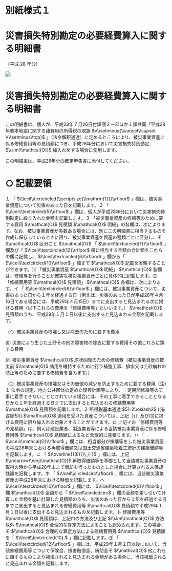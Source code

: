 # 別紙様式１

# 災害損失特別勘定の必要経費算入に関する明細書

（平成 28 年分）

![](https://www.nta.go.jp/tmp/a99f9ac6-96ef-47b8-aea2-a7736739a3af/images/032e3dad18fb02fd9c6cbd0d66e87401c7804f7f9a48885a3f68b8f220aa1fe5.jpg)

# 災害損失特別勘定の必要経費算入に関する明細書

この明細書は、個人が、平成28年７月26日付課個２－31ほか１課共同「平成28年熊本地震に関する諸費用の所得税の取扱 $v\\setminus{\\subset\\supset V\\setminus\\top}$ 」（法令解釈通達）に定めるところにより、被災事業資産に係る修繕費用等の見積額につき、平成28年分において災害損失特別勘定 $\\sim!\\mathcal{O})$ 繰入れをする場合に使用します。

この明細書は、平成28年分の確定申告書に添付してください。

# ○ 記載要領

１ 「 $\\lceil\\textcircled{\\scriptsize{\\mathrm{1}}}\\rfloor$ 」欄は、被災事業資産について災害のあった日を記載します。２ 「 $\\lceil\\textcircled{5}\\rfloor$ 」欄は、個人が平成28年分において災害損失特別勘定に繰り入れた金額を記載します。３ 「被災事業資産の修繕等のために要する費用 $\\mathcal{O}$ 見積額 $\\mathcal{O}$ 明細」の各欄は、次によります。なお、被災事業資産が多数ある場合には、別にこの明細書に相当するものを作成し保存しているときに限り、被災事業資産を資産の種類ごとに区分し、そ $\\mathcal{O}$ 区分ごと $\\mathcal{O}$ 「 $\\lceil\\textcircled{11}\\rfloor$ 」欄及び「 $\\lceil\\textcircled{12}\\rfloor$ 欄に相当する金額の合計額をこれらの欄に記載し、 $\\lceil\\textcircled{6}\\rfloor$ 」欄から「 $\\lceil\\textcircled{10}\\rfloor$ 」欄まで $\\mathcal{O}$ 記載を省略することができます。⑴ 「被災事業資産 $\\mathcal{O}$ 明細」 $\\mathcal{O}$ 各欄は、修繕等を行うことが確実な被災事業資産ごとに具体的に記載します。⑵ 「修繕費用等 $\\mathcal{O}$ 見積額」 $\\mathcal{O}$ 各欄は、次によります。イ 「 $\\lceil\\textcircled{6}\\rfloor$ 」欄には、被災事業資産について、災害のあった日から１年を経過する日（例えば、災害のあった日が平成28年４月16日である場合には、平成29年４月15日）までに支出すると見込まれる次に掲げる費用（以下これらの費用を「修繕費用等」といいます。） $\\mathcal{O}$ 見積額のうち、平成29年１月１日以後に支出すると見込まれる金額を記載します。

（ｲ）被災事業資産の取壊し又は除去のために要する費用

(ﾛ) 災害により生じた土砂その他の障害物の除去に要する費用その他これらに類する費用

(ﾊ) 被災事業資産 $\\mathcal{O}$ 原状回復のための修繕費（被災事業資産の被災前 $\\mathcal{O}$ 効用を維持するために行う補強工事、排水又は土砂崩れの防止等のために要する修繕費を含みます。）

（ﾆ）被災事業資産の損壊又はその価値の減少を防止するために要する費用（注）１ 法令の規定、地方公共団体の定めた復興計画等により、一定期間修繕等の工事に着手できないこととされている場合には、その工事に着手できることとなる日から１年を経過する日までに支出すると見込まれる修繕費用等 $\\mathcal{O}$ 見積額を記載します。２ 所得税基本通達 $51-2\\oslash2$ ((有姿除却)) $\\mathcal{O}$ 適用を受けた資産については、上記（ｲ）及び(ﾛ)に掲げる費用に限り繰入れの対象とすることができます。ロ 上記イの「修繕費用等の見積額」は、例えば建設業者、製造業者等による当該被災事業資産に係る修繕費用等 $\\mathcal{O}$ 見積額によるなど合理的に見積ります。ハ 「 $\\lceil\\mathcal{D}\\rfloor$ 」欄には、相当部分が損壊等をした被災事業資産の平成28年末における再取得価額又は国土交通省建築物着工統計の建築価額等を記載します。ニ 「 $\\overline{{(8)}}\_{-}$ 」欄には、上記 $\\nearrow\\neg\\mathcal{O})$ 再取得価額等を基礎として当該被災事業資産の取得の時から平成28年末まで償却を行ったものとした場合に計算される未償却残額を記載します。ホ 「 $\\lceil\\circledcirc\\rfloor$ 」欄には、当該被災事業資産の平成28年末における時価を記載します。へ $\\lceil\\textcircled{10}\\rfloor$ 」欄には、 $\\lceil\\textcircled{8}\\rfloor$ 」欄 $\\mathcal{O}$ 金額から「 $\\lceil\\circledcirc$ 」欄の金額を差し引いて計算した金額を基に計算した見積額のうち、災害のあった日から１年を経過する日までに支出すると見込まれる修繕費用等 $\\mathcal{O}$ 見積額で平成29年１月１日以後に支出すると見込まれるものを記載します。ト 修繕費用等 $\\mathcal{O}$ 見積額は、上記ロの方法及び上記 $\\sim!\\mathcal{O})$ 方法以外 $\\mathcal{O}$ 合理的な算定方法によることも認められます。この場合、そ $\\mathcal{O}$ 合理的な算定方法による修繕費用等 $\\mathcal{O}$ 見積額を「 $\\lceil\\textcircled{10}.$ 」欄に記載します。⑶ 「 $\\lceil\\textcircled{12}\\rfloor$ 」欄には、平成29年１月１日以後において、当該修繕費用等について保険金、損害賠償金、補助金そ $\\mathcal{O}$ 他これらに類するものにより補塡されると見込まれる金額がある場合に、当該補塡されると見込まれる金額を記載します。
